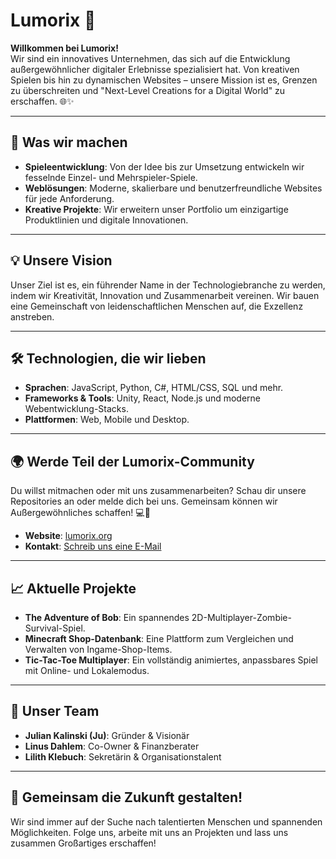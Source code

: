 # Lumorix 🚀

**Willkommen bei Lumorix!**  
Wir sind ein innovatives Unternehmen, das sich auf die Entwicklung außergewöhnlicher digitaler Erlebnisse spezialisiert hat. Von kreativen Spielen bis hin zu dynamischen Websites – unsere Mission ist es, Grenzen zu überschreiten und "Next-Level Creations for a Digital World" zu erschaffen. 🌐✨

---

## 🌟 Was wir machen
- **Spieleentwicklung**: Von der Idee bis zur Umsetzung entwickeln wir fesselnde Einzel- und Mehrspieler-Spiele.  
- **Weblösungen**: Moderne, skalierbare und benutzerfreundliche Websites für jede Anforderung.  
- **Kreative Projekte**: Wir erweitern unser Portfolio um einzigartige Produktlinien und digitale Innovationen.  

---

## 💡 Unsere Vision
Unser Ziel ist es, ein führender Name in der Technologiebranche zu werden, indem wir Kreativität, Innovation und Zusammenarbeit vereinen. Wir bauen eine Gemeinschaft von leidenschaftlichen Menschen auf, die Exzellenz anstreben.  

---

## 🛠️ Technologien, die wir lieben
- **Sprachen**: JavaScript, Python, C#, HTML/CSS, SQL und mehr.  
- **Frameworks & Tools**: Unity, React, Node.js und moderne Webentwicklung-Stacks.  
- **Plattformen**: Web, Mobile und Desktop.  

---

## 🌍 Werde Teil der Lumorix-Community
Du willst mitmachen oder mit uns zusammenarbeiten? Schau dir unsere Repositories an oder melde dich bei uns. Gemeinsam können wir Außergewöhnliches schaffen! 💻🤝  

- **Website**: [lumorix.org](https://lumorix.org)  
- **Kontakt**: [Schreib uns eine E-Mail](mailto:info@lumorix.org)  

---

## 📈 Aktuelle Projekte
- **The Adventure of Bob**: Ein spannendes 2D-Multiplayer-Zombie-Survival-Spiel.  
- **Minecraft Shop-Datenbank**: Eine Plattform zum Vergleichen und Verwalten von Ingame-Shop-Items.  
- **Tic-Tac-Toe Multiplayer**: Ein vollständig animiertes, anpassbares Spiel mit Online- und Lokalemodus.  

---

## 💪 Unser Team
- **Julian Kalinski (Ju)**: Gründer & Visionär  
- **Linus Dahlem**: Co-Owner & Finanzberater  
- **Lilith Klebuch**: Sekretärin & Organisationstalent  

---

## 🌟 Gemeinsam die Zukunft gestalten!
Wir sind immer auf der Suche nach talentierten Menschen und spannenden Möglichkeiten. Folge uns, arbeite mit uns an Projekten und lass uns zusammen Großartiges erschaffen!  
